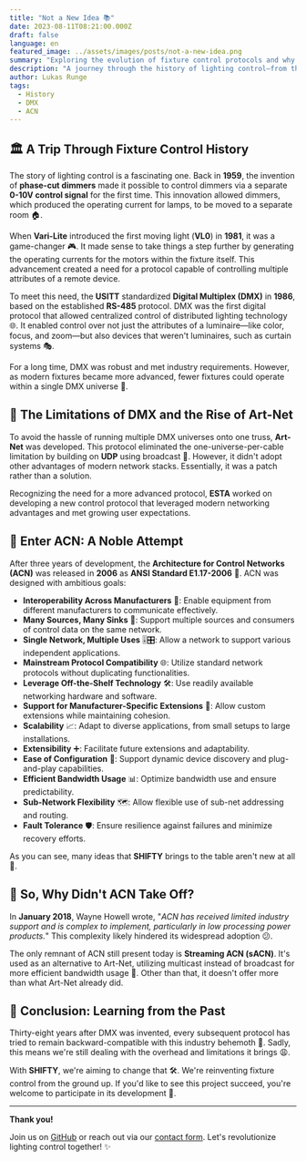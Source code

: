 ```yaml
---
title: "Not a New Idea 📚"
date: 2023-08-11T08:21:00.000Z
draft: false
language: en
featured_image: ../assets/images/posts/not-a-new-idea.png
summary: "Exploring the evolution of fixture control protocols and why it's time for a fresh approach with SHIFTY."
description: "A journey through the history of lighting control—from the invention of phase-cut dimmers to DMX and ACN—and how SHIFTY aims to revolutionize fixture control."
author: Lukas Runge
tags: 
  - History
  - DMX
  - ACN
---
```


## 🏛️ A Trip Through Fixture Control History

The story of lighting control is a fascinating one. Back in **1959**, the invention of **phase-cut dimmers** made it possible to control dimmers via a separate **0-10V control signal** for the first time. This innovation allowed dimmers, which produced the operating current for lamps, to be moved to a separate room 🏠.

When **Vari-Lite** introduced the first moving light (**VL0**) in **1981**, it was a game-changer 🎮. It made sense to take things a step further by generating the operating currents for the motors within the fixture itself. This advancement created a need for a protocol capable of controlling multiple attributes of a remote device.

To meet this need, the **USITT** standardized **Digital Multiplex (DMX)** in **1986**, based on the established **RS-485** protocol. DMX was the first digital protocol that allowed centralized control of distributed lighting technology 🌐. It enabled control over not just the attributes of a luminaire—like color, focus, and zoom—but also devices that weren't luminaires, such as curtain systems 🎭.

For a long time, DMX was robust and met industry requirements. However, as modern fixtures became more advanced, fewer fixtures could operate within a single DMX universe 🌌.

## 🚧 The Limitations of DMX and the Rise of Art-Net

To avoid the hassle of running multiple DMX universes onto one truss, **Art-Net** was developed. This protocol eliminated the one-universe-per-cable limitation by building on **UDP** using broadcast 🚀. However, it didn't adopt other advantages of modern network stacks. Essentially, it was a patch rather than a solution.

Recognizing the need for a more advanced protocol, **ESTA** worked on developing a new control protocol that leveraged modern networking advantages and met growing user expectations.

## 🧩 Enter ACN: A Noble Attempt

After three years of development, the **Architecture for Control Networks (ACN)** was released in **2006** as **ANSI Standard E1.17-2006** 📜. ACN was designed with ambitious goals:

- **Interoperability Across Manufacturers** 🤝: Enable equipment from different manufacturers to communicate effectively.
- **Many Sources, Many Sinks** 🔄: Support multiple sources and consumers of control data on the same network.
- **Single Network, Multiple Uses** 🎚️🎛️: Allow a network to support various independent applications.
- **Mainstream Protocol Compatibility** 🌐: Utilize standard network protocols without duplicating functionalities.
- **Leverage Off-the-Shelf Technology** 🛠️: Use readily available networking hardware and software.
- **Support for Manufacturer-Specific Extensions** 🔧: Allow custom extensions while maintaining cohesion.
- **Scalability** 📈: Adapt to diverse applications, from small setups to large installations.
- **Extensibility** ➕: Facilitate future extensions and adaptability.
- **Ease of Configuration** 🔌: Support dynamic device discovery and plug-and-play capabilities.
- **Efficient Bandwidth Usage** 📊: Optimize bandwidth use and ensure predictability.
- **Sub-Network Flexibility** 🗺️: Allow flexible use of sub-net addressing and routing.
- **Fault Tolerance** 🛡️: Ensure resilience against failures and minimize recovery efforts.

As you can see, many ideas that **SHIFTY** brings to the table aren't new at all 🔄.

## 🤔 So, Why Didn't ACN Take Off?

In **January 2018**, Wayne Howell wrote, "*ACN has received limited industry support and is complex to implement, particularly in low processing power products.*" This complexity likely hindered its widespread adoption 😕.

The only remnant of ACN still present today is **Streaming ACN (sACN)**. It's used as an alternative to Art-Net, utilizing multicast instead of broadcast for more efficient bandwidth usage 📶. Other than that, it doesn't offer more than what Art-Net already did.

## 📜 Conclusion: Learning from the Past

Thirty-eight years after DMX was invented, every subsequent protocol has tried to remain backward-compatible with this industry behemoth 🦕. Sadly, this means we're still dealing with the overhead and limitations it brings 😩.

With **SHIFTY**, we're aiming to change that 🛠️. We're reinventing fixture control from the ground up. If you'd like to see this project succeed, you're welcome to participate in its development 🙌.

---

**Thank you!**

Join us on [GitHub](https://github.com/oshifty) or reach out via our [contact form](/contact). Let's revolutionize lighting control together! ✨
